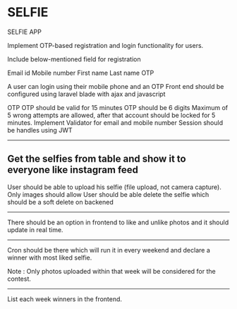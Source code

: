 # SELFIE
SELFIE APP


Implement OTP-based registration and login functionality for users.

Include below-mentioned field for registration

Email id
Mobile number 
First name
Last name
OTP

A user can login using their mobile phone and an  OTP
Front end should be configured using laravel blade with ajax and javascript

OTP
OTP should be valid for 15 minutes
OTP should be 6 digits
Maximum of 5 wrong attempts are allowed, after that account should be locked for 5 minutes.
Implement Validator for email and  mobile number
Session should be handles using JWT

--------------------------------------------------------------------------------------------
Get the selfies from table and show it to everyone like instagram feed
---------------------------------------------------------------------------------------------
User should be able to upload his selfie (file upload, not camera capture). Only images should allow
User should be able delete the selfie which should be a soft delete on backened

--------------------------------------------------------------------------------------------
There should be an option in frontend to like and unlike photos and it should update in real time.

--------------------------------------------------------------------------------------------
Cron should be there which will run it in every weekend and declare a winner with most liked selfie.

 

Note : Only photos uploaded within that week will be considered for the contest.

--------------------------------------------------------------------------------------------

List each week winners in the frontend.


